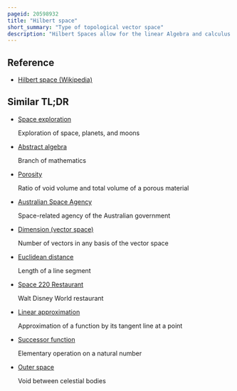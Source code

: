 ```yaml
---
pageid: 20598932
title: "Hilbert space"
short_summary: "Type of topological vector space"
description: "Hilbert Spaces allow for the linear Algebra and calculus Methods in Mathematics to be generalized from euclidean Vector Spaces to Spaces that may be infinite. Hilbert Spaces typically emerge as Function Spaces naturally and frequently in Mathematics and Physics. Formally a hilbert Space is a Vector Space equipped with an inner Product that induces a Distance Function for which the Space is a complete metric Space."
---
```


## Reference

- [Hilbert space (Wikipedia)](https://en.wikipedia.org/?curid=20598932)

## Similar TL;DR

- [Space exploration](/tldr/en/space-exploration)

  Exploration of space, planets, and moons

- [Abstract algebra](/tldr/en/abstract-algebra)

  Branch of mathematics

- [Porosity](/tldr/en/porosity)

  Ratio of void volume and total volume of a porous material

- [Australian Space Agency](/tldr/en/australian-space-agency)

  Space-related agency of the Australian government

- [Dimension (vector space)](/tldr/en/dimension-vector-space)

  Number of vectors in any basis of the vector space

- [Euclidean distance](/tldr/en/euclidean-distance)

  Length of a line segment

- [Space 220 Restaurant](/tldr/en/space-220-restaurant)

  Walt Disney World restaurant

- [Linear approximation](/tldr/en/linear-approximation)

  Approximation of a function by its tangent line at a point

- [Successor function](/tldr/en/successor-function)

  Elementary operation on a natural number

- [Outer space](/tldr/en/outer-space)

  Void between celestial bodies
